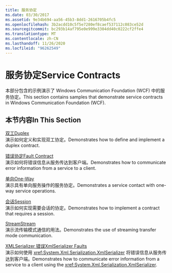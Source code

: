```yaml
---
title: 服务协定
ms.date: 03/30/2017
ms.assetid: 9e34b694-aa56-45b3-8dd1-2616705b4fc5
ms.openlocfilehash: 3b2acdd10c5f5e7280ef8caef537112c083ce52d
ms.sourcegitcommit: bc293b14af795e0e999e3304dd40c0222cf2ffe4
ms.translationtype: MT
ms.contentlocale: zh-CN
ms.lasthandoff: 11/26/2020
ms.locfileid: "96262549"
---
```

# <a name="service-contracts"></a><span data-ttu-id="b6126-102">服务协定</span><span class="sxs-lookup"><span data-stu-id="b6126-102">Service Contracts</span></span>

<span data-ttu-id="b6126-103">本部分包含的示例演示了 Windows Communication Foundation (WCF) 中的服务协定。</span><span class="sxs-lookup"><span data-stu-id="b6126-103">This section contains samples that demonstrate service contracts in Windows Communication Foundation (WCF).</span></span>  
  
## <a name="in-this-section"></a><span data-ttu-id="b6126-104">本节内容</span><span class="sxs-lookup"><span data-stu-id="b6126-104">In This Section</span></span>  

 [<span data-ttu-id="b6126-105">双工</span><span class="sxs-lookup"><span data-stu-id="b6126-105">Duplex</span></span>](duplex.md)  
 <span data-ttu-id="b6126-106">演示如何定义和实现双工协定。</span><span class="sxs-lookup"><span data-stu-id="b6126-106">Demonstrates how to define and implement a duplex contract.</span></span>  
  
 [<span data-ttu-id="b6126-107">错误协定</span><span class="sxs-lookup"><span data-stu-id="b6126-107">Fault Contract</span></span>](fault-contract.md)  
 <span data-ttu-id="b6126-108">演示如何将错误信息从服务传达到客户端。</span><span class="sxs-lookup"><span data-stu-id="b6126-108">Demonstrates how to communicate error information from a service to a client.</span></span>  
  
 [<span data-ttu-id="b6126-109">单向</span><span class="sxs-lookup"><span data-stu-id="b6126-109">One-Way</span></span>](one-way.md)  
 <span data-ttu-id="b6126-110">演示具有单向服务操作的服务协定。</span><span class="sxs-lookup"><span data-stu-id="b6126-110">Demonstrates a service contact with one-way service operations.</span></span>  
  
 [<span data-ttu-id="b6126-111">会话</span><span class="sxs-lookup"><span data-stu-id="b6126-111">Session</span></span>](session.md)  
 <span data-ttu-id="b6126-112">演示如何实现需要会话的协定。</span><span class="sxs-lookup"><span data-stu-id="b6126-112">Demonstrates how to implement a contract that requires a session.</span></span>  
  
 [<span data-ttu-id="b6126-113">Stream</span><span class="sxs-lookup"><span data-stu-id="b6126-113">Stream</span></span>](stream.md)  
 <span data-ttu-id="b6126-114">演示流传输模式通信的用法。</span><span class="sxs-lookup"><span data-stu-id="b6126-114">Demonstrates the use of streaming transfer mode communication.</span></span>  
  
 [<span data-ttu-id="b6126-115">XMLSerializer 错误</span><span class="sxs-lookup"><span data-stu-id="b6126-115">XmlSerializer Faults</span></span>](xmlserializer-faults.md)  
 <span data-ttu-id="b6126-116">演示如何使用 <xref:System.Xml.Serialization.XmlSerializer> 将错误信息从服务传达到客户端。</span><span class="sxs-lookup"><span data-stu-id="b6126-116">Demonstrates how to communicate error information from a service to a client using the <xref:System.Xml.Serialization.XmlSerializer>.</span></span>
